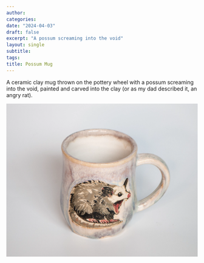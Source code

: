 ```yaml
---
author: 
categories:
date: "2024-04-03"
draft: false
excerpt: "A possum screaming into the void"
layout: single
subtitle:
tags:
title: Possum Mug
---
```

A ceramic clay mug thrown on the pottery wheel with a possum screaming into the void, painted and carved into the clay (or as my dad described it, an angry rat). 

![Possum Mug](featured.webp)